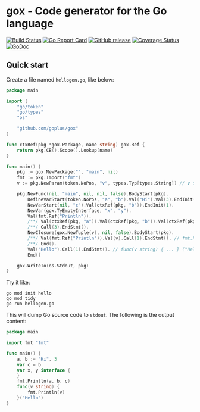 gox - Code generator for the Go language
========

[![Build Status](https://github.com/goplus/gox/actions/workflows/go.yml/badge.svg)](https://github.com/goplus/gox/actions/workflows/go.yml)
[![Go Report Card](https://goreportcard.com/badge/github.com/goplus/gox)](https://goreportcard.com/report/github.com/goplus/gox)
[![GitHub release](https://img.shields.io/github/v/tag/goplus/gox.svg?label=release)](https://github.com/goplus/gox/releases)
[![Coverage Status](https://codecov.io/gh/goplus/gox/branch/main/graph/badge.svg)](https://codecov.io/gh/goplus/gox)
[![GoDoc](https://pkg.go.dev/badge/github.com/goplus/gox.svg)](https://pkg.go.dev/mod/github.com/goplus/gox)

## Quick start

Create a file named `hellogen.go`, like below:

```go
package main

import (
	"go/token"
	"go/types"
	"os"

	"github.com/goplus/gox"
)

func ctxRef(pkg *gox.Package, name string) gox.Ref {
	return pkg.CB().Scope().Lookup(name)
}

func main() {
	pkg := gox.NewPackage("", "main", nil)
	fmt := pkg.Import("fmt")
	v := pkg.NewParam(token.NoPos, "v", types.Typ[types.String]) // v string

	pkg.NewFunc(nil, "main", nil, nil, false).BodyStart(pkg).
		DefineVarStart(token.NoPos, "a", "b").Val("Hi").Val(3).EndInit(2). // a, b := "Hi", 3
		NewVarStart(nil, "c").Val(ctxRef(pkg, "b")).EndInit(1).            // var c = b
		NewVar(gox.TyEmptyInterface, "x", "y").                            // var x, y interface{}
		Val(fmt.Ref("Println")).
		/**/ Val(ctxRef(pkg, "a")).Val(ctxRef(pkg, "b")).Val(ctxRef(pkg, "c")). // fmt.Println(a, b, c)
		/**/ Call(3).EndStmt().
		NewClosure(gox.NewTuple(v), nil, false).BodyStart(pkg).
		/**/ Val(fmt.Ref("Println")).Val(v).Call(1).EndStmt(). // fmt.Println(v)
		/**/ End().
		Val("Hello").Call(1).EndStmt(). // func(v string) { ... } ("Hello")
		End()

	gox.WriteTo(os.Stdout, pkg)
}
```

Try it like:

```shell
go mod init hello
go mod tidy
go run hellogen.go
```

This will dump Go source code to `stdout`. The following is the output content:

```go
package main

import fmt "fmt"

func main() {
	a, b := "Hi", 3
	var c = b
	var x, y interface {
	}
	fmt.Println(a, b, c)
	func(v string) {
		fmt.Println(v)
	}("Hello")
}
```
